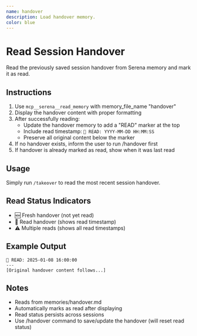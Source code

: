 ```yaml
---
name: handover
description: Load handover memory.
color: blue
---
```


# Read Session Handover

Read the previously saved session handover from Serena memory and mark it as read.

## Instructions

1. Use `mcp__serena__read_memory` with memory_file_name "handover"
2. Display the handover content with proper formatting
3. After successfully reading:
   - Update the handover memory to add a "READ" marker at the top
   - Include read timestamp: `📖 READ: YYYY-MM-DD HH:MM:SS`
   - Preserve all original content below the marker
4. If no handover exists, inform the user to run /handover first
5. If handover is already marked as read, show when it was last read

## Usage

Simply run `/takeover` to read the most recent session handover.

## Read Status Indicators

- 🆕 Fresh handover (not yet read)
- 📖 Read handover (shows read timestamp)
- ⚠️ Multiple reads (shows all read timestamps)

## Example Output

```
📖 READ: 2025-01-08 16:00:00
---
[Original handover content follows...]
```

## Notes

- Reads from memories/handover.md
- Automatically marks as read after displaying
- Read status persists across sessions
- Use /handover command to save/update the handover (will reset read status)
